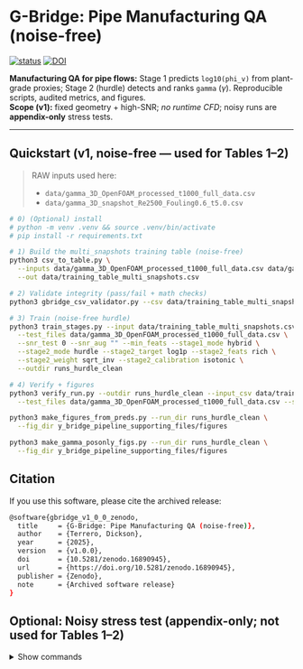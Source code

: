 # G-Bridge: Pipe Manufacturing QA (noise-free)

[![status](https://joss.theoj.org/papers/acb19405f8c24865d39b92b32db63975/status.svg)](https://joss.theoj.org/papers/acb19405f8c24865d39b92b32db63975)
[![DOI](https://zenodo.org/badge/DOI/10.5281/zenodo.16890945.svg)](https://doi.org/10.5281/zenodo.16890945)

**Manufacturing QA for pipe flows:** Stage 1 predicts `log10(phi_v)` from plant-grade proxies; Stage 2 (hurdle) detects and ranks `gamma` ($\gamma$). Reproducible scripts, audited metrics, and figures.  
**Scope (v1):** fixed geometry + high-SNR; *no runtime CFD*; noisy runs are **appendix-only** stress tests.

---

## Quickstart (v1, noise-free — used for Tables 1–2)

> RAW inputs used here:
> - `data/gamma_3D_OpenFOAM_processed_t1000_full_data.csv`
> - `data/gamma_3D_snapshot_Re2500_Fouling0.6_t5.0.csv`

```bash
# 0) (Optional) install
# python -m venv .venv && source .venv/bin/activate
# pip install -r requirements.txt

# 1) Build the multi_snapshots training table (noise-free)
python3 csv_to_table.py \
  --inputs data/gamma_3D_OpenFOAM_processed_t1000_full_data.csv data/gamma_3D_snapshot_Re2500_Fouling0.6_t5.0.csv \
  --out data/training_table_multi_snapshots.csv

# 2) Validate integrity (pass/fail + math checks)
python3 gbridge_csv_validator.py --csv data/training_table_multi_snapshots.csv

# 3) Train (noise-free hurdle)
python3 train_stages.py --input data/training_table_multi_snapshots.csv \
  --test_files data/gamma_3D_OpenFOAM_processed_t1000_full_data.csv \
  --snr_test 0 --snr_aug "" --min_feats --stage1_mode hybrid \
  --stage2_mode hurdle --stage2_target log1p --stage2_feats rich \
  --stage2_weight sqrt_inv --stage2_calibration isotonic \
  --outdir runs_hurdle_clean

# 4) Verify + figures
python3 verify_run.py --outdir runs_hurdle_clean --input_csv data/training_table_multi_snapshots.csv \
  --test_files data/gamma_3D_OpenFOAM_processed_t1000_full_data.csv --stage2_mode hurdle --stage2_target log1p

python3 make_figures_from_preds.py --run_dir runs_hurdle_clean \
  --fig_dir y_bridge_pipeline_supporting_files/figures

python3 make_gamma_posonly_figs.py --run_dir runs_hurdle_clean \
  --fig_dir y_bridge_pipeline_supporting_files/figures
```

## Citation
If you use this software, please cite the archived release:

```bash
@software{gbridge_v1_0_0_zenodo,
  title     = {G-Bridge: Pipe Manufacturing QA (noise-free)},
  author    = {Terrero, Dickson},
  year      = {2025},
  version   = {v1.0.0},
  doi       = {10.5281/zenodo.16890945},
  url       = {https://doi.org/10.5281/zenodo.16890945},
  publisher = {Zenodo},
  note      = {Archived software release}
}
```

## Optional: Noisy stress test (appendix-only; not used for Tables 1–2)

<details>
<summary>Show commands</summary>

```bash
# Build noisy + one-shot post-processing (clipping/winsorization)
python3 csv_to_table.py \
  --inputs data/gamma_3D_OpenFOAM_processed_t1000_full_data.csv data/gamma_3D_snapshot_Re2500_Fouling0.6_t5.0.csv \
  --noise gaussian_6db --seed 123 \
  --pp-clip-nonneg --pp-winsorize Phi_v Gamma --pp-p 99.9 \
  --out data/training_table_noisy_pp.csv

# Validate noisy artifact
python3 gbridge_csv_validator.py --csv data/training_table_noisy_pp.csv

